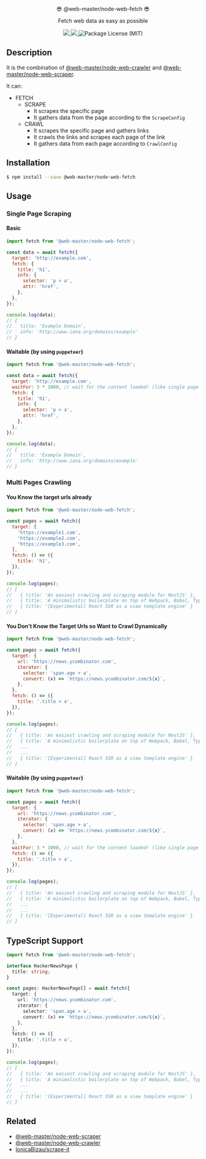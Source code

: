 <p align="center">😎 @web-master/node-web-fetch 😎</p>
<p align="center">Fetch web data as easy as possible</p>
<p align="center">
  <a href="https://npm.im/@web-master/node-web-fetch" alt="A version of @web-master/node-web-fetch">
    <img src="https://img.shields.io/npm/v/@web-master/node-web-fetch.svg">
  </a>
  <a href="https://npm.im/@web-master/node-web-fetch" alt="Downloads of @web-master/node-web-fetch">
    <img src="https://img.shields.io/npm/dt/@web-master/node-web-fetch.svg">
  </a>
  <img src="https://img.shields.io/npm/l/@web-master/node-web-fetch.svg" alt="Package License (MIT)">
</p>

## Description

It is the combination of [@web-master/node-web-crawler](https://npm.im/@web-master/node-web-crawler) and [@web-master/node-web-scraper](https://npm.im/@web-master/node-web-scraper).

It can:

- FETCH
  - SCRAPE
    - It scrapes the specific page
    - It gathers data from the page according to the `ScrapeConfig`
  - CRAWL
    - It scrapes the specific page and gathers links
    - It crawls the links and scrapes each page of the link
    - It gathers data from each page according to `CrawlConfig`

## Installation

```bash
$ npm install --save @web-master/node-web-fetch
```

## Usage

### Single Page Scraping

#### Basic

```js
import fetch from '@web-master/node-web-fetch';

const data = await fetch({
  target: 'http://example.com',
  fetch: {
    title: 'h1',
    info: {
      selector: 'p > a',
      attr: 'href',
    },
  },
});

console.log(data);
// {
//   title: 'Example Domain',
//   info: 'http://www.iana.org/domains/example'
// }
```

#### Waitable (by using `puppeteer`)

```js
import fetch from '@web-master/node-web-fetch';

const data = await fetch({
  target: 'http://example.com',
  waitFor: 3 * 1000, // wait for the content loaded! (like single page apps)
  fetch: {
    title: 'h1',
    info: {
      selector: 'p > a',
      attr: 'href',
    },
  },
});

console.log(data);
// {
//   title: 'Example Domain',
//   info: 'http://www.iana.org/domains/example'
// }
```

### Multi Pages Crawling

#### You Know the target urls already

```js
import fetch from '@web-master/node-web-fetch';

const pages = await fetch({
  target: [
    'https://example1.com',
    'https://example2.com',
    'https://example3.com',
  ],
  fetch: () => ({
    title: 'h1',
  }),
});

console.log(pages);
// [
//   { title: 'An easiest crawling and scraping module for NestJS' },
//   { title: 'A minimalistic boilerplate on top of Webpack, Babel, TypeScript and React' },
//   { title: '[Experimental] React SSR as a view template engine' }
// ]
```

#### You Don't Know the Target Urls so Want to Crawl Dynamically

```js
import fetch from '@web-master/node-web-fetch';

const pages = await fetch({
  target: {
    url: 'https://news.ycombinator.com',
    iterator: {
      selector: 'span.age > a',
      convert: (x) => `https://news.ycombinator.com/${x}`,
    },
  },
  fetch: () => ({
    title: '.title > a',
  }),
});

console.log(pages);
// [
//   { title: 'An easiest crawling and scraping module for NestJS' },
//   { title: 'A minimalistic boilerplate on top of Webpack, Babel, TypeScript and React' },
//   ...
//   ...
//   { title: '[Experimental] React SSR as a view template engine' }
// ]
```

#### Waitable (by using `puppeteer`)

```js
import fetch from '@web-master/node-web-fetch';

const pages = await fetch({
  target: {
    url: 'https://news.ycombinator.com',
    iterator: {
      selector: 'span.age > a',
      convert: (x) => `https://news.ycombinator.com/${x}`,
    },
  },
  waitFor: 3 * 1000, // wait for the content loaded! (like single page apps)
  fetch: () => ({
    title: '.title > a',
  }),
});

console.log(pages);
// [
//   { title: 'An easiest crawling and scraping module for NestJS' },
//   { title: 'A minimalistic boilerplate on top of Webpack, Babel, TypeScript and React' },
//   ...
//   ...
//   { title: '[Experimental] React SSR as a view template engine' }
// ]
```

## TypeScript Support

```ts
import fetch from '@web-master/node-web-fetch';

interface HackerNewsPage {
  title: string;
}

const pages: HackerNewsPage[] = await fetch({
  target: {
    url: 'https://news.ycombinator.com',
    iterator: {
      selector: 'span.age > a',
      convert: (x) => `https://news.ycombinator.com/${x}`,
    },
  },
  fetch: () => ({
    title: '.title > a',
  }),
});

console.log(pages);
// [
//   { title: 'An easiest crawling and scraping module for NestJS' },
//   { title: 'A minimalistic boilerplate on top of Webpack, Babel, TypeScript and React' },
//   ...
//   ...
//   { title: '[Experimental] React SSR as a view template engine' }
// ]
```

## Related

- [@web-master/node-web-scraper](https://github.com/saltyshiomix/web-master/blob/master/packages/node-web-scraper)
- [@web-master/node-web-crawler](https://github.com/saltyshiomix/web-master/blob/master/packages/node-web-crawler)
- [IonicaBizau/scrape-it](https://github.com/IonicaBizau/scrape-it)
